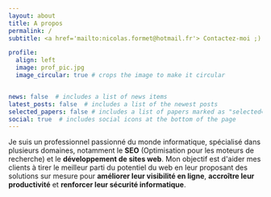 ```yaml
---
layout: about
title: A propos
permalink: /
subtitle: <a href='mailto:nicolas.formet@hotmail.fr'> Contactez-moi ;) </a> Ingénieur Informatique.

profile:
  align: left
  image: prof_pic.jpg
  image_circular: true # crops the image to make it circular


news: false  # includes a list of news items
latest_posts: false  # includes a list of the newest posts
selected_papers: false # includes a list of papers marked as "selected={true}"
social: true  # includes social icons at the bottom of the page
---
```


Je suis un professionnel passionné du monde informatique, spécialisé dans plusieurs domaines, notamment le <strong>SEO</strong> (Optimisation pour les moteurs de recherche) et le <strong>développement de sites web</strong>. Mon objectif est d'aider mes clients à tirer le meilleur parti du potentiel du web en leur proposant des solutions sur mesure pour <strong>améliorer leur visibilité en ligne</strong>, <strong>accroître leur productivité</strong> et <strong>renforcer leur sécurité informatique</strong>.

